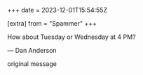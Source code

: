 +++
date = 2023-12-01T15:54:55Z

[extra]
from = "Spammer"
+++

How about Tuesday or Wednesday at 4 PM?

—
Dan Anderson

 original message 
